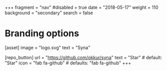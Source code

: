 +++
fragment = "nav"
#disabled = true
date = "2018-05-17"
weight = 110
background = "secondary"
search = false

# Branding options
[asset]
  image = "logo.svg"
  text = "Syna"

[repo_button]
  url = "https://github.com/okkur/syna"
  text = "Star" # default: "Star"
  icon = "fab fa-github" # defaults: "fab fa-github"
+++
